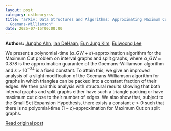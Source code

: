 ```yaml
---
layout: post
category: cstheoryrss
title: "arXiv: Data Structures and Algorithms: Approximating Maximum Cut on Interval Graphs and Split Graphs beyond
  Goemans-Williamson"
date: 2025-07-15T00:00:00
---
```


**Authors:** [Jungho Ahn](https://dblp.uni-trier.de/search?q=Jungho+Ahn), [Ian DeHaan](https://dblp.uni-trier.de/search?q=Ian+DeHaan), [Eun Jung Kim](https://dblp.uni-trier.de/search?q=Eun+Jung+Kim), [Euiwoong Lee](https://dblp.uni-trier.de/search?q=Euiwoong+Lee)

We present a polynomial-time $(\alpha\_{GW} + \varepsilon)$-approximation
algorithm for the Maximum Cut problem on interval graphs and split graphs,
where $\alpha\_{GW} \approx 0.878$ is the approximation guarantee of the
Goemans-Williamson algorithm and $\varepsilon > 10^{-34}$ is a fixed constant.
To attain this, we give an improved analysis of a slight modification of the
Goemans-Williamson algorithm for graphs in which triangles can be packed into a
constant fraction of their edges. We then pair this analysis with structural
results showing that both interval graphs and split graphs either have such a
triangle packing or have maximum cut close to their number of edges. We also
show that, subject to the Small Set Expansion Hypothesis, there exists a
constant $c > 0$ such that there is no polyomial-time $(1 - c)$-approximation
for Maximum Cut on split graphs.

[Read original post](http://arxiv.org/abs/2507.10436v1)
